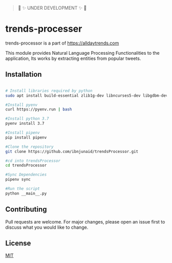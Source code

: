 > :construction: :sparkles: UNDER DEVELOPMENT :sparkles: :construction:
# trends-processer

trends-processor is a part of https://alldaytrends.com

This module provides Natural Language Processing Functionalities to the application,
Its works by extracting entities from popular tweets.

## Installation

```bash

# Install libraries required by python
sudo apt install build-essential zlib1g-dev libncurses5-dev libgdbm-dev libnss3-dev libssl-dev libsqlite3-dev libreadline-dev libffi-dev wget libbz2-dev

#Install pyenv
curl https://pyenv.run | bash

#Install python 3.7
pyenv install 3.7

#Install pipenv
pip install pipenv

#Clone the repository
git clone https://github.com/ibnjunaid/trendsProcessor.git

#cd into trendsProcessor
cd trendsProcessor

#Sync Dependencies
pipenv sync

#Run the script
python __main__.py

```

## Contributing
Pull requests are welcome. For major changes, please open an issue first to discuss what you would like to change.

## License
[MIT](https://choosealicense.com/licenses/mit/)

